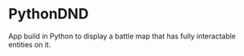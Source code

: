 # PythonDND

App build in Python to display a battle map that has fully interactable entities on it.
